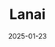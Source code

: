 ---  
layout: startup_page  
title: "Lanai"  
id: "withlanai.com"  
permalink: "/lanaiwithlanai.com01232025/"  
website: "https://www.withlanai.com/"  
funding_round: "Seed"  
funding_amount: "$10M"  
investors: "Juxtapose, Lux Capital, F7 Ventures, BAG (Black Angel Group's venture arm)"  
about: "Lanai is the enterprise AI Navigation System, guiding organizations from scattered experiments to systematic success. Their AI Empowerment platform helps leaders understand AI usage across teams, protect valuable information, and scale successful AI applications. Built by enterprise leaders from Google, Meta, VMware, and Splunk."  
markets: "AI, Enterprise Software, Artificial Intelligence (AI), Enterprise Software, Information Technology, Software"  
hq: "Palo Alto, California, United States"  
founded_year: "2024"  
linkedin: "https://www.linkedin.com/company/lanai-software"  
twitter: ""  
instagram: ""  
facebook: ""  
crunchbase: "https://www.crunchbase.com/organization/lanai"  
pitchbook: "https://pitchbook.com/profiles/company/590226-76"  

date_display: "23-Jan-2025"  
date: "2025-01-23"

# SEO Optimization  
meta_title: "Lanai - Seed Funding ($10M)"  
meta_description: "Lanai, Lanai is the enterprise AI Navigation System, guiding organizations from scattered experiments to systematic success. Their AI Empowerment platform he..."  
meta_keywords: "Lanai, AI, Enterprise Software, Artificial Intelligence (AI), Enterprise Software, Information Technology, Software, Seed funding"  
canonical_url: "https://startup.projectstartups.com/lanaiwithlanai.com01232025/"  
---